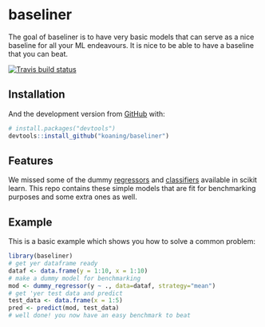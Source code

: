 # baseliner

The goal of baseliner is to have very basic models that can serve
as a nice baseline for all your ML endeavours. It is nice to be able
to have a baseline that you can beat. 

[![Travis build status](https://travis-ci.org/koaning/baseliner.svg?branch=master)](https://travis-ci.org/koaning/baseliner)

## Installation

And the development version from [GitHub](https://github.com/) with:

``` r
# install.packages("devtools")
devtools::install_github("koaning/baseliner")
```

## Features 

We missed some of the dummy [regressors](http://scikit-learn.org/stable/modules/generated/sklearn.dummy.DummyRegressor.html) 
and [classifiers](http://scikit-learn.org/stable/modules/generated/sklearn.dummy.DummyClassifier.html) available in scikit learn. This repo contains these simple models 
that are fit for benchmarking purposes and some extra ones as well. 

## Example

This is a basic example which shows you how to solve a common problem:

``` r
library(baseliner)
# get yer dataframe ready
dataf <- data.frame(y = 1:10, x = 1:10)
# make a dummy model for benchmarking
mod <- dummy_regressor(y ~ ., data=dataf, strategy="mean")
# get 'yer test data and predict 
test_data <- data.frame(x = 1:5)
pred <- predict(mod, test_data) 
# well done! you now have an easy benchmark to beat
```
